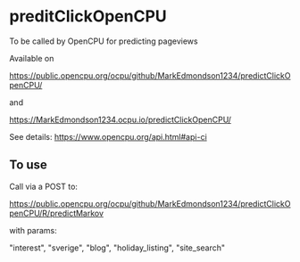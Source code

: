 # preditClickOpenCPU

To be called by OpenCPU for predicting pageviews

Available on

https://public.opencpu.org/ocpu/github/MarkEdmondson1234/predictClickOpenCPU/

and

https://MarkEdmondson1234.ocpu.io/predictClickOpenCPU/

See details: https://www.opencpu.org/api.html#api-ci

## To use

Call via a POST to:

https://public.opencpu.org/ocpu/github/MarkEdmondson1234/predictClickOpenCPU/R/predictMarkov

with params: 

"interest", "sverige", "blog", "holiday_listing", "site_search"

